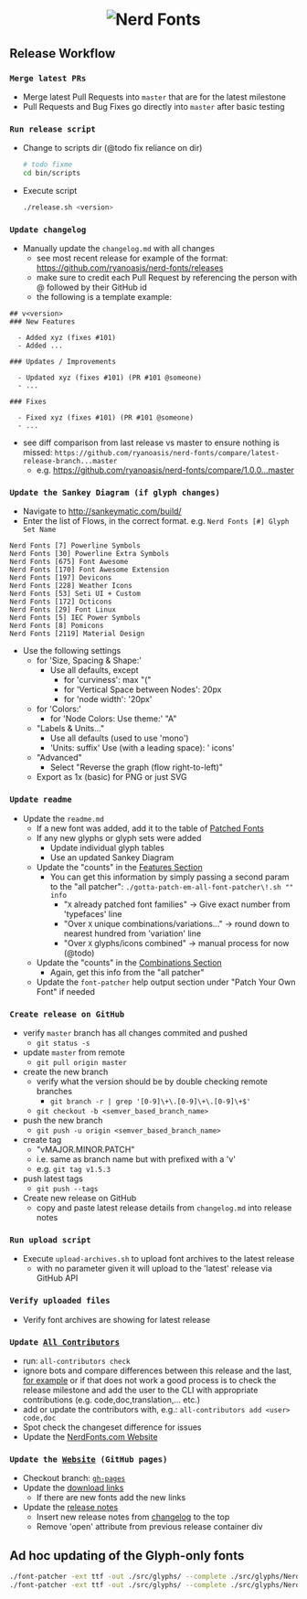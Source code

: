 <h1 align="center">
	<img src="https://raw.githubusercontent.com/ryanoasis/nerd-fonts/master/images/nerd-fonts-logo.svg?sanitize=true" alt="Nerd Fonts" />
</h1>

## Release Workflow

### `Merge latest PRs`
- Merge latest Pull Requests into `master` that are for the latest milestone
- Pull Requests and Bug Fixes go directly into `master` after basic testing

### `Run release script`
- Change to scripts dir (@todo fix reliance on dir)
  ```sh
  # todo fixme
  cd bin/scripts
  ```
- Execute script
  ```sh
  ./release.sh <version>
  ```

### `Update changelog`
- Manually update the `changelog.md` with all changes
  - see most recent release for example of the format: https://github.com/ryanoasis/nerd-fonts/releases
  - make sure to credit each Pull Request by referencing the person with @ followed by their GitHub id
  - the following is a template example:
```
## v<version>
### New Features

  - Added xyz (fixes #101)
  - Added ...

### Updates / Improvements

  - Updated xyz (fixes #101) (PR #101 @someone)
  - ...

### Fixes

  - Fixed xyz (fixes #101) (PR #101 @someone)
  - ...
```
- see diff comparison from last release vs master to ensure nothing is missed: `https://github.com/ryanoasis/nerd-fonts/compare/latest-release-branch...master`
  - e.g. https://github.com/ryanoasis/nerd-fonts/compare/1.0.0...master

### `Update the Sankey Diagram (if glyph changes)`

- Navigate to http://sankeymatic.com/build/
- Enter the list of Flows, in the correct format. e.g. `Nerd Fonts [#] Glyph Set Name`
```
Nerd Fonts [7] Powerline Symbols
Nerd Fonts [30] Powerline Extra Symbols
Nerd Fonts [675] Font Awesome
Nerd Fonts [170] Font Awesome Extension
Nerd Fonts [197] Devicons
Nerd Fonts [228] Weather Icons
Nerd Fonts [53] Seti UI + Custom
Nerd Fonts [172] Octicons
Nerd Fonts [29] Font Linux
Nerd Fonts [5] IEC Power Symbols
Nerd Fonts [8] Pomicons
Nerd Fonts [2119] Material Design
```
- Use the following settings
  - for 'Size, Spacing & Shape:'
    - Use all defaults, except
      - for 'curviness': max "("
      - for 'Vertical Space between Nodes': 20px
      - for 'node width': '20px'
  - for 'Colors:'
    - for 'Node Colors: Use theme:' "A"
  - "Labels & Units..."
    - Use all defaults (used to use 'mono')
    - 'Units: suffix' Use (with a leading space): ' icons'
  - "Advanced"
    - Select "Reverse the graph (flow right-to-left)"
  - Export as 1x (basic) for PNG or just SVG


### `Update readme`
- Update the `readme.md`
  - If a new font was added, add it to the table of [Patched Fonts][]
  - If any new glyphs or glyph sets were added
    - Update individual glyph tables
    - Use an updated Sankey Diagram
  * Update the "counts" in the [Features Section][]
    * You can get this information by simply passing a second param to the "all patcher": `./gotta-patch-em-all-font-patcher\!.sh "" info`
      * "`X` already patched font families" -> Give exact number from 'typefaces' line
      * "Over `X` unique combinations/variations..." -> round down to nearest hundred from 'variation' line
      * "Over `X` glyphs/icons combined" -> manual process for now (@todo)
  * Update the "counts" in the [Combinations Section][]
    * Again, get this info from the "all patcher"
  * Update the `font-patcher` help output section under "Patch Your Own Font" if needed

### `Create release on GitHub`
- verify `master` branch has all changes commited and pushed
  - `git status -s`
- update `master` from remote
  - `git pull origin master`
- create the new branch
  - verify what the version should be by double checking remote branches
    - `git branch -r | grep '[0-9]\+\.[0-9]\+\.[0-9]\+$'`
  - `git checkout -b <semver_based_branch_name>`
- push the new branch
  - `git push -u origin <semver_based_branch_name>`
- create tag
  - "vMAJOR.MINOR.PATCH"
  - i.e. same as branch name but with prefixed with a 'v'
  - e.g. `git tag v1.5.3`
- push latest tags
  - `git push --tags`
- Create new release on GitHub
  - copy and paste latest release details from `changelog.md` into release notes

### `Run upload script`
- Execute `upload-archives.sh` to upload font archives to the latest release
  - with no parameter given it will upload to the 'latest' release via GitHub API

### `Verify uploaded files`
- Verify font archives are showing for latest release

### `Update `[`All Contributors`](https://github.com/kentcdodds/all-contributors)
- run: `all-contributors check`
- ignore bots and compare differences between this release and the last, [for example](https://github.com/ryanoasis/nerd-fonts/compare/2.1.0...2.2.0) or if that does not work a good process is to check the release milestone and add the user to the CLI with appropriate contributions (e.g. code,doc,translation,... etc.)
- add or update the contributors with, e.g.: `all-contributors add <user> code,doc`
- Spot check the changeset difference for issues
- Update the [NerdFonts.com Website][website]

### `Update the `[`Website`][website]` (GitHub pages)`
- Checkout branch: [`gh-pages`](https://github.com/ryanoasis/nerd-fonts/tree/gh-pages)
- Update the [download links](https://github.com/ryanoasis/nerd-fonts/blob/gh-pages/_posts/2017-01-03-downloads.md)
  - If there are new fonts add the new links
- Update the [release notes](https://github.com/ryanoasis/nerd-fonts/blob/gh-pages/_posts/2017-01-06-release.md)
  - Insert new release notes from [changelog](https://github.com/ryanoasis/nerd-fonts/blob/master/changelog.md) to the top
  - Remove 'open' attribute from previous release container div

## Ad hoc updating of the Glyph-only fonts
```sh
./font-patcher -ext ttf -out ./src/glyphs/ --complete ./src/glyphs/NerdFontsSymbols\ 1000\ EM\ Nerd\ Font\ Complete\ Blank.sfd
./font-patcher -ext ttf -out ./src/glyphs/ --complete ./src/glyphs/NerdFontsSymbols\ 2048\ EM\ Nerd\ Font\ Complete\ Blank.sfd
```

<!-- links -->

[pulls]: https://github.com/ryanoasis/nerd-fonts/pulls
[Features Section]: https://github.com/ryanoasis/nerd-fonts/blob/master/readme.md#features
[Combinations Section]: https://github.com/ryanoasis/nerd-fonts/blob/master/readme.md#combinations
[Patched Fonts]: https://github.com/ryanoasis/nerd-fonts/blob/master/readme.md#patched-fonts
[website]: https://nerdfonts.com